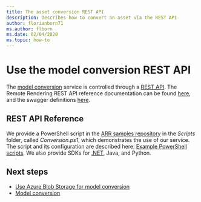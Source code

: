 ```yaml
---
title: The asset conversion REST API
description: Describes how to convert an asset via the REST API
author: florianborn71
ms.author: flborn
ms.date: 02/04/2020
ms.topic: how-to
---
```


# Use the model conversion REST API

The [model conversion](model-conversion.md) service is controlled through a [REST API](https://en.wikipedia.org/wiki/Representational_state_transfer). The Remote Rendering REST API reference documentation can be found [here](https://docs.microsoft.com/rest/api/mixedreality/2021-01-01preview/remoterendering), and the swagger definitions [here](https://github.com/Azure/azure-rest-api-specs/tree/master/specification/mixedreality/data-plane/Microsoft.MixedReality).

## REST API Reference

We provide a PowerShell script in the [ARR samples repository](https://github.com/Azure/azure-remote-rendering) in the *Scripts* folder, called *Conversion.ps1*, which demonstrates the use of our service. The script and its configuration are described here: [Example PowerShell scripts](../../samples/powershell-example-scripts.md). We also provide SDKs for [.NET](https://github.com/Azure/azure-sdk-for-net/tree/master/sdk/mixedreality/Azure.MixedReality.RemoteRendering), Java, and Python.

## Next steps

- [Use Azure Blob Storage for model conversion](blob-storage.md)
- [Model conversion](model-conversion.md)
